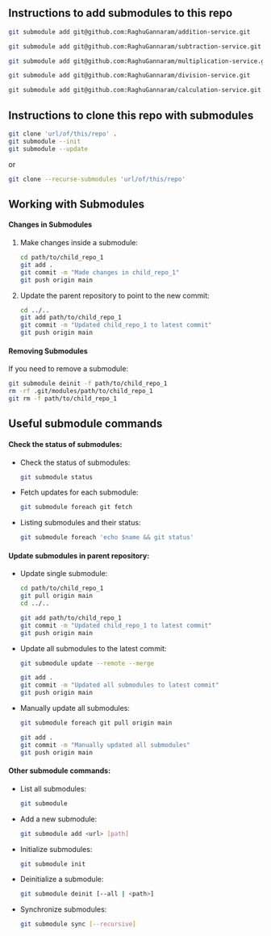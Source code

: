 ## Instructions to add submodules to this repo

```sh
git submodule add git@github.com:RaghuGannaram/addition-service.git

git submodule add git@github.com:RaghuGannaram/subtraction-service.git

git submodule add git@github.com:RaghuGannaram/multiplication-service.git

git submodule add git@github.com:RaghuGannaram/division-service.git

git submodule add git@github.com:RaghuGannaram/calculation-service.git
```

## Instructions to clone this repo with submodules

```sh
git clone 'url/of/this/repo' .
git submodule --init
git submodule --update
```

or

```sh
git clone --recurse-submodules 'url/of/this/repo'
```

## Working with Submodules

#### Changes in Submodules

1. Make changes inside a submodule:

    ```sh
    cd path/to/child_repo_1
    git add .
    git commit -m "Made changes in child_repo_1"
    git push origin main
    ```

2. Update the parent repository to point to the new commit:
    ```sh
    cd ../..
    git add path/to/child_repo_1
    git commit -m "Updated child_repo_1 to latest commit"
    git push origin main
    ```

#### Removing Submodules

If you need to remove a submodule:

```sh
git submodule deinit -f path/to/child_repo_1
rm -rf .git/modules/path/to/child_repo_1
git rm -f path/to/child_repo_1
```

## Useful submodule commands

#### Check the status of submodules:

-   Check the status of submodules:

    ```sh
    git submodule status
    ```

-   Fetch updates for each submodule:

    ```sh
    git submodule foreach git fetch
    ```

-   Listing submodules and their status:

    ```sh
    git submodule foreach 'echo $name && git status'
    ```

#### Update submodules in parent repository:

-   Update single submodule:

    ```sh
    cd path/to/child_repo_1
    git pull origin main
    cd ../..

    git add path/to/child_repo_1
    git commit -m "Updated child_repo_1 to latest commit"
    git push origin main
    ```

-   Update all submodules to the latest commit:

    ```sh
    git submodule update --remote --merge

    git add .
    git commit -m "Updated all submodules to latest commit"
    git push origin main
    ```

-   Manually update all submodules:

    ```sh
    git submodule foreach git pull origin main

    git add .
    git commit -m "Manually updated all submodules"
    git push origin main
    ```

#### Other submodule commands:

-   List all submodules:

    ```sh
    git submodule
    ```

-   Add a new submodule:

    ```sh
    git submodule add <url> [path]
    ```

-   Initialize submodules:

    ```sh
    git submodule init
    ```

-   Deinitialize a submodule:

    ```sh
    git submodule deinit [--all | <path>]
    ```

-   Synchronize submodules:

    ```sh
    git submodule sync [--recursive]
    ```
